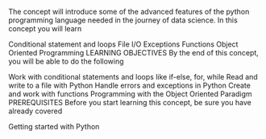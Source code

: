 The concept will introduce some of the advanced features of the python programming language needed in the journey of data science. In this concept you will learn

Conditional statement and loops
File I/O
Exceptions
Functions
Object Oriented Programming
LEARNING OBJECTIVES
By the end of this concept, you will be able to do the following

Work with conditional statements and loops like if-else, for, while
Read and write to a file with Python
Handle errors and exceptions in Python
Create and work with functions
Programming with the Object Oriented Paradigm
PREREQUISITES
Before you start learning this concept, be sure you have already covered

Getting started with Python